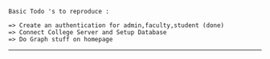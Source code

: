     Basic Todo 's to reproduce : 
        
    => Create an authentication for admin,faculty,student (done)
    => Connect College Server and Setup Database
    => Do Graph stuff on homepage
--------------------------------



